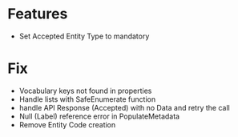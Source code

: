 # Features
- Set Accepted Entity Type to mandatory

# Fix
- Vocabulary keys not found in properties
- Handle lists with SafeEnumerate function
- handle API Response (Accepted) with no Data and retry the call
- Null (Label) reference error in PopulateMetadata
- Remove Entity Code creation